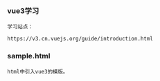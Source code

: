 ### vue3学习

```text
学习站点：

https://v3.cn.vuejs.org/guide/introduction.html
```

### sample.html
```text
html中引入vue3的模版。

```
